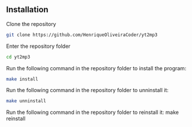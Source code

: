 ## Installation
Clone the repository
```sh
git clone https://github.com/HenriqueOliveiraCoder/yt2mp3
```
Enter the repository folder
```sh
cd yt2mp3
```
Run the following command in the repository folder to install the program:  
```sh
make install
```
Run the following command in the repository folder to unninstall it:
```sh
make unninstall
```
Run the following command in the repository folder to reinstall it:
make reinstall
